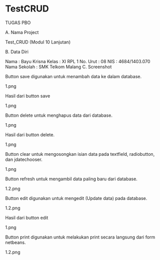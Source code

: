 # TestCRUD

TUGAS PBO

A. Nama Project

Test_CRUD (Modul 10 Lanjutan)

B. Data Diri

Nama : Bayu Krisna
Kelas : XI RPL 1
No. Urut : 08
NIS : 4684/1403.070
Nama Sekolah : SMK Telkom Malang
C. Screenshot

Button save digunakan untuk menambah data ke dalam database.

1.png

Hasil dari button save

1.png

Button delete untuk menghapus data dari database.

1.png

Hasil dari button delete.

1.png

Button clear untuk mengosongkan isian data pada textfield, radiobutton, dan jdatechooser.

1.png

Button refresh untuk mengambil data paling baru dari database.

1.2.png

Button edit digunakan untuk mengedit (Update data) pada database.

1.2.png

Hasil dari button edit

1.png

Button print digunakan untuk melakukan print secara langsung dari form netbeans.

1.2.png

